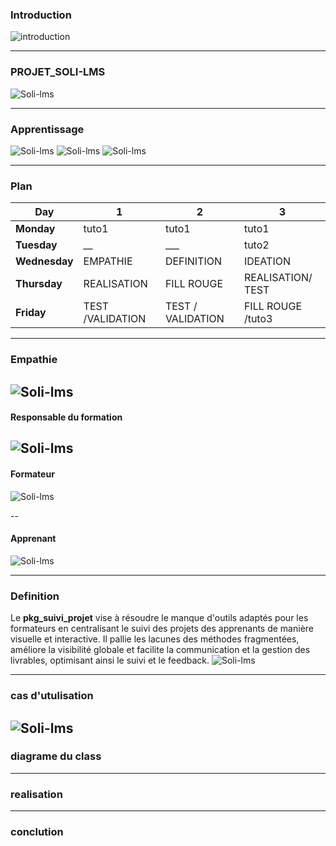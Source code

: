 ### Introduction
![introduction](image/ux-design.png "ux-design")
 
 
---

### PROJET_SOLI-LMS

![Soli-lms](image/soli-lms.png "ux-design")


---

### Apprentissage
![Soli-lms](image/git-submodule.png "ux-design")
![Soli-lms](image/github.png "ux-design")
![Soli-lms](image/reveal-js.png "ux-design")

---
###  Plan


| Day            |     1       |         2               |        3         | 
|------------    |-------------|-------------------------|------------------|
| **Monday**     | tuto1       |   tuto1                 |   tuto1          | 
| **Tuesday**    |      __     |       ___               |   tuto2          | 
| **Wednesday**  |   EMPATHIE  |   DEFINITION              |    IDEATION    | 
| **Thursday**   | REALISATION |     FILL ROUGE          |    REALISATION/ TEST    |
| **Friday**     | TEST /VALIDATION       |    TEST / VALIDATION     |      FILL ROUGE /tuto3           |

---
### Empathie
![Soli-lms](image/images.png "ux-design")
--
 #### Responsable du formation
![Soli-lms](image/responsable-empathy.png "ux-design")
--
 #### Formateur
![Soli-lms](image/formateur-empathy.png "ux-design")

--
 #### Apprenant
![Soli-lms](image/apprenant-empathy.png "ux-design")



---
### Definition
   Le **pkg_suivi_projet** vise à résoudre le manque d'outils adaptés pour les formateurs en centralisant le suivi des projets des apprenants de manière visuelle et interactive. Il pallie les lacunes des méthodes fragmentées, améliore la visibilité globale et facilite la communication et la gestion des livrables, optimisant ainsi le suivi et le feedback.
![Soli-lms](image/definition.png "ux-design")


---
### cas d'utulisation
![Soli-lms](image/use_case.png "ux-design")
---
### diagrame du class 


---
### realisation
---
### conclution